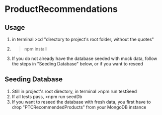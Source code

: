 # ProductRecommendations

## Usage

1. in terminal >cd "directory to project's root folder, without the quotes"
2. >npm install
3. If you do not already have the database seeded with mock data, follow the steps in "Seeding Database" below, or if you want to reseed

## Seeding Database
1. Still in project's root directory, in terminal >npm run testSeed
2. If all tests pass, >npm run seedDb
3. If you want to reseed the database with fresh data, you first have to drop "PTCRecommendedProducts" from your MongoDB instance

